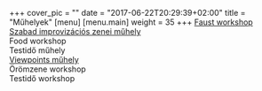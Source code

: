 +++
cover_pic = ""
date = "2017-06-22T20:29:39+02:00"
title = "Műhelyek"
[menu]
     [menu.main]
        weight = 35
+++
<a href="https://www.facebook.com/events/1426383390752512">Faust workshop</a><br>
<a href="https://www.facebook.com/events/638357566362731">Szabad improvizációs zenei műhely</a><br>
Food workshop<br>
Testidő műhely<br>
<a href="https://www.facebook.com/events/1929996277235243">Viewpoints műhely</a><br>
Örömzene workshop<br>
Testidő workshop

